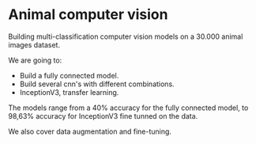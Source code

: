# Animal computer vision
Building multi-classification computer vision models on a 30.000 animal images dataset.

We are going to:

- Build a fully connected model.
- Build several cnn's with different combinations.
- InceptionV3, transfer learning.

The models range from a 40% accuracy for the fully connected model, to 98,63% accuracy for InceptionV3 fine tunned on the data.

We also cover data augmentation and fine-tuning.
